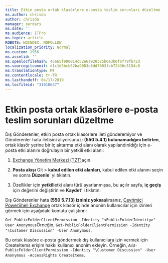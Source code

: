 ```yaml
---
title: Etkin posta ortak klasörlere e-posta teslim sorunları düzeltme
ms.author: chrisda
author: chrisda
manager: serdars
ms.date: ''
ms.audience: ITPro
ms.topic: article
ROBOTS: NOINDEX, NOFOLLOW
localization_priority: Normal
ms.custom: 1956
ms.assetid: ''
ms.openlocfilehash: 45665f900014c52e6a920325b0a3b0f6f79fb72d
ms.sourcegitcommit: d1c1d5bcb52ba9083e8dd7603feb72436c5154c8
ms.translationtype: MT
ms.contentlocale: tr-TR
ms.lasthandoff: 04/17/2019
ms.locfileid: "31910637"
---
```

# <a name="fix-email-delivery-issues-to-mail-enabled-public-folders"></a>Etkin posta ortak klasörlere e-posta teslim sorunları düzeltme

Dış Gönderenler, etkin posta ortak klasörlere ileti gönderemiyor ve Gönderenler hata iletisini alıyorsunuz: **(550 5.4.1) bulunamadığını belirten**, ortak klasör yerine bir iç aktarma etki alanı olarak yapılandırıldığı için e-posta etki alanını doğrulayın bir yetkili etki alanı:

1. [Exchange Yönetim Merkezi (TZT)](https://docs.microsoft.com/Exchange/exchange-admin-center)açın.

2. **Posta akışı** Git \> **kabul edilen etki alanları**, kabul edilen etki alanını seçin ve sonra **Düzenle**' yi tıklatın.

3. Özellikler için **yetkili**etki alanı türü ayarlanmışsa, bu açılır sayfa, **iç geçiş** için değerini değiştirin ve **Kaydet**' i tıklatın.

Dış Gönderenler hata **(550 5.7.13) izniniz yoksa**alırsanız, [Çevrimiçi PowerShell Exchange](https://docs.microsoft.com/powershell/exchange/exchange-online/connect-to-exchange-online-powershell/connect-to-exchange-online-powershell) ortak klasör içinde anonim kullanıcılar için izinleri görmek için aşağıdaki komutu çalıştırın:

`Get-PublicFolderClientPermission -Identity "<PublicFolderIdentity>" -User Anonymous`Örneğin, `Get-PublicFolderClientPermission -Identity "\Customer Discussion" -User Anonymous`.

Bu ortak klasöre e-posta göndermek dış kullanıcılara izin vermek için CreateItems erişim hakkı kullanıcı anonim ekleyin. Örneğin, `Add-PublicFolderClientPermission -Identity "\Customer Discussion" -User Anonymous -AccessRights CreateItems`.
